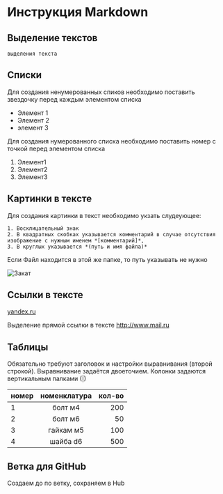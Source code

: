 # Инструкция Markdown
## Выделение текстов
    выделения текста
## Списки
Для создания ненумерованных спиков необходимо поставить звездочку перед каждым элементом списка
* Элемент 1
* Элемент 2
* элемент 3 

Для создания нумерованного списка необходимо поставить номер с точкой перед элементом списка
1. Элемент1
2. Элемент2
3. Элемент3

## Картинки в тексте
Для создания картинки в текст необходимо укзать слудеующее:
    
    1. Восклицательный знак
    2. В квадратных скобках указывается комментарий в случае отсутствия изображение с нужным именем *[комментарий]*, 
    3. В круглых указывается *(путь и имя файла)*

Если Файл находится в этой же папке, то путь указывать не нужно

![Закат](Zakat.jpg)


## Ссылки в тексте

[yandex.ru](http://yandex.ru "Сервис Яндекс")

Выделение прямой ссылки в тексте <http://www.mail.ru>

## Таблицы

Обязательно требуют заголовок и настройки выравнивания (второй строкой). Выравнивание задаётся двоеточием. Колонки задаются вертикальным палками (|)

| номер        | номенклатура         | кол-во  |
| ------------- |:-------------:| -----:|
| 1 |болт м4 | 200 |
| 2   | болт м6    |   50 |
3|гайкам м5|100
4|шайба d6|500 

## Ветка  для GitHub

Создаем до по ветку, сохраняем в Hub